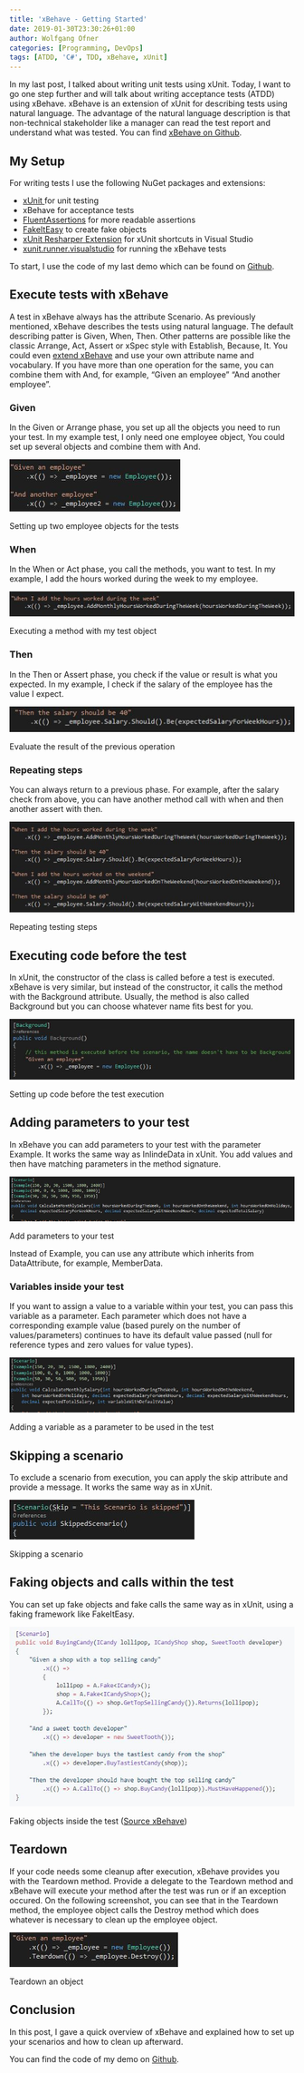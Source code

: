 ```yaml
---
title: 'xBehave - Getting Started'
date: 2019-01-30T23:30:26+01:00
author: Wolfgang Ofner
categories: [Programming, DevOps]
tags: [ATDD, 'C#', TDD, xBehave, xUnit]
---
```

In my last post, I talked about writing unit tests using xUnit. Today, I want to go one step further and will talk about writing acceptance tests (ATDD) using xBehave. xBehave is an extension of xUnit for describing tests using natural language. The advantage of the natural language description is that non-technical stakeholder like a manager can read the test report and understand what was tested. You can find <a href="http://xbehave.github.io/" target="_blank" rel="noopener">xBehave on Github</a>.

## My Setup

For writing tests I use the following NuGet packages and extensions:

  * <a href="https://xunit.github.io/" target="_blank" rel="noopener">xUnit </a>for unit testing
  * xBehave for acceptance tests
  * <a href="https://fluentassertions.com/" target="_blank" rel="noopener">FluentAssertions</a> for more readable assertions
  * <a href="https://fakeiteasy.github.io/" target="_blank" rel="noopener">FakeItEasy</a> to create fake objects
  * <a href="https://resharper-plugins.jetbrains.com/packages/xunitcontrib/" target="_blank" rel="noopener">xUnit Resharper Extension</a> for xUnit shortcuts in Visual Studio
  * <a href="https://www.nuget.org/packages/xunit.runner.visualstudio" target="_blank" rel="noopener">xunit.runner.visualstudio</a> for running the xBehave tests

To start, I use the code of my last demo which can be found on <a href="https://github.com/WolfgangOfner/xUnit-Getting-Started" target="_blank" rel="noopener">Github</a>.

## Execute tests with xBehave

A test in xBehave always has the attribute Scenario. As previously mentioned, xBehave describes the tests using natural language. The default describing patter is Given, When, Then. Other patterns are possible like the classic Arrange, Act, Assert or xSpec style with Establish, Because, It. You could even <a href="https://github.com/xbehave/xbehave.net/wiki/Extending-xBehave.net" target="_blank" rel="noopener">extend xBehave</a> and use your own attribute name and vocabulary. If you have more than one operation for the same, you can combine them with And, for example, &#8220;Given an employee&#8221; &#8220;And another employee&#8221;.

### Given

In the Given or Arrange phase, you set up all the objects you need to run your test. In my example test, I only need one employee object, You could set up several objects and combine them with And.

<div class="col-12 col-sm-10 aligncenter">
  <a href="/assets/img/posts/2019/01/Setting-up-two-employee-objects-for-the-tests.jpg"><img loading="lazy" size-full" src="/assets/img/posts/2019/01/Setting-up-two-employee-objects-for-the-tests.jpg" alt="Setting up two employee objects for the xBehave tests" /></a>
  
  <p>
    Setting up two employee objects for the tests
  </p>
</div>

### When

In the When or Act phase, you call the methods, you want to test. In my example, I add the hours worked during the week to my employee.

<div class="col-12 col-sm-10 aligncenter">
  <a href="/assets/img/posts/2019/01/Executing-a-method-with-my-test-object.jpg"><img loading="lazy" src="/assets/img/posts/2019/01/Executing-a-method-with-my-test-object.jpg" alt="Executing a method with my test object" /></a>
  
  <p>
    Executing a method with my test object
  </p>
</div>

### Then

In the Then or Assert phase, you check if the value or result is what you expected. In my example, I check if the salary of the employee has the value I expect.

<div class="col-12 col-sm-10 aligncenter">
  <a href="/assets/img/posts/2019/01/Evaluate-the-result-of-the-previous-operation.jpg"><img loading="lazy" src="/assets/img/posts/2019/01/Evaluate-the-result-of-the-previous-operation.jpg" alt="Evaluate the result of the previous operation" /></a>
  
  <p>
    Evaluate the result of the previous operation
  </p>
</div>

### Repeating steps

You can always return to a previous phase. For example, after the salary check from above, you can have another method call with when and then another assert with then.

<div class="col-12 col-sm-10 aligncenter">
  <a href="/assets/img/posts/2019/01/Repeating-testing-steps.jpg"><img loading="lazy" src="/assets/img/posts/2019/01/Repeating-testing-steps.jpg" alt="Repeating testing steps" /></a>
  
  <p>
    Repeating testing steps
  </p>
</div>

## Executing code before the test

In xUnit, the constructor of the class is called before a test is executed. xBehave is very similar, but instead of the constructor, it calls the method with the Background attribute. Usually, the method is also called Background but you can choose whatever name fits best for you.

<div class="col-12 col-sm-10 aligncenter">
  <a href="/assets/img/posts/2019/01/Setting-up-code-before-the-test-execution.jpg"><img loading="lazy" src="/assets/img/posts/2019/01/Setting-up-code-before-the-test-execution.jpg" alt="Setting up code before the test execution" /></a>
  
  <p>
    Setting up code before the test execution
  </p>
</div>

## Adding parameters to your test

In xBehave you can add parameters to your test with the parameter Example. It works the same way as InlindeData in xUnit. You add values and then have matching parameters in the method signature.

<div class="col-12 col-sm-10 aligncenter">
  <a href="/assets/img/posts/2019/01/Add-parameter-to-your-test.jpg"><img loading="lazy" src="/assets/img/posts/2019/01/Add-parameter-to-your-test.jpg" alt="Add parameter to your test" /></a>
  
  <p>
    Add parameters to your test
  </p>
</div>

Instead of Example, you can use any attribute which inherits from DataAttribute, for example, MemberData.

### Variables inside your test

If you want to assign a value to a variable within your test, you can pass this variable as a parameter. Each parameter which does not have a corresponding example value (based purely on the number of values/parameters) continues to have its default value passed (null for reference types and zero values for value types).

<div class="col-12 col-sm-10 aligncenter">
  <a href="/assets/img/posts/2019/01/Adding-a-variable-as-parameter-to-be-used-in-the-test.jpg"><img loading="lazy" src="/assets/img/posts/2019/01/Adding-a-variable-as-parameter-to-be-used-in-the-test.jpg" alt="Adding a variable as parameter to be used in the test" /></a>
  
  <p>
    Adding a variable as a parameter to be used in the test
  </p>
</div>

## Skipping a scenario

To exclude a scenario from execution, you can apply the skip attribute and provide a message. It works the same way as in xUnit.

<div class="col-12 col-sm-10 aligncenter">
  <a href="/assets/img/posts/2019/01/Skipping-a-scenario.jpg"><img loading="lazy" src="/assets/img/posts/2019/01/Skipping-a-scenario.jpg" alt="Skipping a scenario" /></a>
  
  <p>
    Skipping a scenario
  </p>
</div>

## Faking objects and calls within the test

You can set up fake objects and fake calls the same way as in xUnit, using a faking framework like FakeItEasy.

<div class="col-12 col-sm-10 aligncenter">
  <a href="/assets/img/posts/2019/01/Faking-objects-inside-the-test.jpg"><img loading="lazy" src="/assets/img/posts/2019/01/Faking-objects-inside-the-test.jpg" alt="Faking objects inside the test" /></a>
  
  <p>
    Faking objects inside the test (<a href="https://github.com/xbehave/xbehave.net/wiki/Can-I-use-xbehave.net-with-isolation-%28faking-mocking-substitution%29-libraries%3F" target="_blank" rel="noopener">Source xBehave</a>)
  </p>
</div>

## Teardown

If your code needs some cleanup after execution, xBehave provides you with the Teardown method. Provide a delegate to the Teardown method and xBehave will execute your method after the test was run or if an exception occured. On the following screenshot, you can see that in the Teardown method, the employee object calls the Destroy method which does whatever is necessary to clean up the employee object.

<div class="col-12 col-sm-10 aligncenter">
  <a href="/assets/img/posts/2019/01/Teardown-an-object.jpg"><img loading="lazy" src="/assets/img/posts/2019/01/Teardown-an-object.jpg" alt="Teardown an object" /></a>
  
  <p>
    Teardown an object
  </p>
</div>

## Conclusion

In this post, I gave a quick overview of xBehave and explained how to set up your scenarios and how to clean up afterward.

You can find the code of my demo on <a href="https://github.com/WolfgangOfner/xBehave-Getting-Started" target="_blank" rel="noopener">Github</a>.